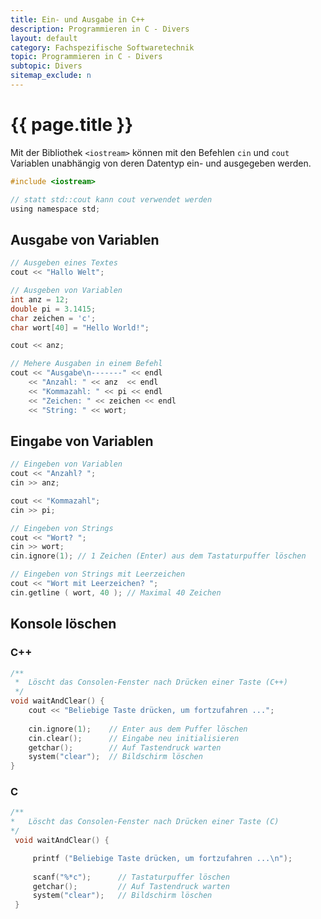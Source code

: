 ```yaml
---
title: Ein- und Ausgabe in C++
description: Programmieren in C - Divers
layout: default
category: Fachspezifische Softwaretechnik
topic: Programmieren in C - Divers
subtopic: Divers
sitemap_exclude: n
---
```


# {{ page.title }}


Mit der Bibliothek `<iostream>` können mit den Befehlen `cin` und `cout` Variablen unabhängig von deren Datentyp ein- und ausgegeben werden.

```c
#include <iostream>

// statt std::cout kann cout verwendet werden
using namespace std;
```


## Ausgabe von Variablen


```c
// Ausgeben eines Textes
cout << "Hallo Welt";

// Ausgeben von Variablen
int anz = 12;
double pi = 3.1415;
char zeichen = 'c';
char wort[40] = "Hello World!";

cout << anz;

// Mehere Ausgaben in einem Befehl
cout << "Ausgabe\n-------" << endl
	<< "Anzahl: " << anz  << endl
	<< "Kommazahl: " << pi << endl
	<< "Zeichen: " << zeichen << endl
	<< "String: " << wort;
```

## Eingabe von Variablen

```c
// Eingeben von Variablen
cout << "Anzahl? ";
cin >> anz;

cout << "Kommazahl";
cin >> pi;

// Eingeben von Strings
cout << "Wort? ";
cin >> wort;
cin.ignore(1); // 1 Zeichen (Enter) aus dem Tastaturpuffer löschen

// Eingeben von Strings mit Leerzeichen
cout << "Wort mit Leerzeichen? ";
cin.getline ( wort, 40 ); // Maximal 40 Zeichen
```

## Konsole löschen

### C++

```c
/**
 *	Löscht das Consolen-Fenster nach Drücken einer Taste (C++)
 */
void waitAndClear() {
    cout << "Beliebige Taste drücken, um fortzufahren ...";
    
    cin.ignore(1);    // Enter aus dem Puffer löschen
    cin.clear();      // Eingabe neu initialisieren
    getchar();        // Auf Tastendruck warten 
    system("clear");  // Bildschirm löschen
}
```

### C

```c
/**
*	Löscht das Consolen-Fenster nach Drücken einer Taste (C)
*/
 void waitAndClear() {

     printf ("Beliebige Taste drücken, um fortzufahren ...\n");
     
     scanf("%*c");      // Tastaturpuffer löschen
     getchar();	        // Auf Tastendruck warten
     system("clear");   // Bildschirm löschen
 }
```